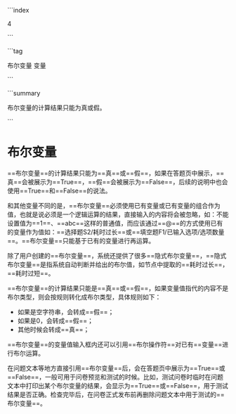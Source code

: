 \```index

4

\```

\```tag

布尔变量 变量

\```

\```summary

布尔变量的计算结果只能为真或假。

\```

# 布尔变量

==布尔变量==的计算结果只能为==真==或==假==，如果在答题页中展示，==真==会被展示为==True==，==假==会被展示为==False==，后续的说明中也会使用==True==和==False==的说法。

和其他变量不同的是，==布尔变量==必须使用已有变量或已有变量的组合作为值，也就是说必须是一个逻辑运算的结果，直接输入的内容将会被忽略，如：不能设置值为==1==、==abc==这样的普通值，而应该通过==@==的方式使用已有的变量作为值如：==选择题S2/耗时过长==或==填空题F1/已输入选项/选项数量==。==布尔变量==只能基于已有的变量进行再运算。

除了用户创建的==布尔变量==，系统还提供了很多==隐式布尔变量==，==隐式布尔变量==是指系统自动判断并给出的布尔值，如节点中提取的==耗时过长==，==耗时过短==。

==布尔变量==的计算结果只能是==真==或==假==，如果变量值指代的内容不是布尔类型，则会按规则转化成布尔类型，具体规则如下：
+ 如果是空字符串，会转成==假==；
+ 如果是0，会转成==假==；
+ 其他时候会转成==真==；

==布尔变量==的变量值输入框内还可以引用==布尔操作符==对已有==变量==进行布尔运算。

在问题文本等地方直接引用==布尔变量==后，会在答题页中展示为==True==或==False==，一般可用于问卷预览和测试的时候。比如，测试问卷时临时在问题文本中打印出某个布尔变量的结果，会显示为==True==或==False==，用于测试结果是否正确。检查完毕后，在问卷正式发布前再删除问题文本中用于测试的==布尔变量==。
